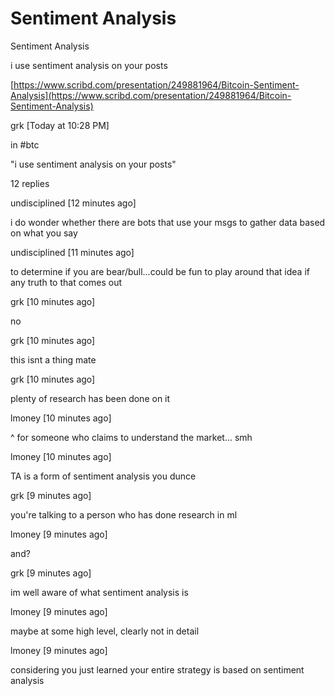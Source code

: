 Sentiment Analysis
===

Sentiment Analysis

i use sentiment analysis on your posts

[https://www.scribd.com/presentation/249881964/Bitcoin-Sentiment-Analysis](https://www.scribd.com/presentation/249881964/Bitcoin-Sentiment-Analysis)

grk [Today at 10:28 PM]

in #btc

"i use sentiment analysis on your posts"

12 replies

undisciplined [12 minutes ago]

i do wonder whether there are bots that use your msgs to gather data based on what you say

undisciplined [11 minutes ago]

to determine if you are bear/bull...could be fun to play around that idea if any truth to that comes out

grk [10 minutes ago]

no

grk [10 minutes ago]

this isnt a thing mate

grk [10 minutes ago]

plenty of research has been done on it

lmoney [10 minutes ago]

^ for someone who claims to understand the market... smh

lmoney [10 minutes ago]

TA is a form of sentiment analysis you dunce

grk [9 minutes ago]

you're talking to a person who has done research in ml

lmoney [9 minutes ago]

and?

grk [9 minutes ago]

im well aware of what sentiment analysis is

lmoney [9 minutes ago]

maybe at some high level, clearly not in detail

lmoney [9 minutes ago]

considering you just learned your entire strategy is based on sentiment analysis